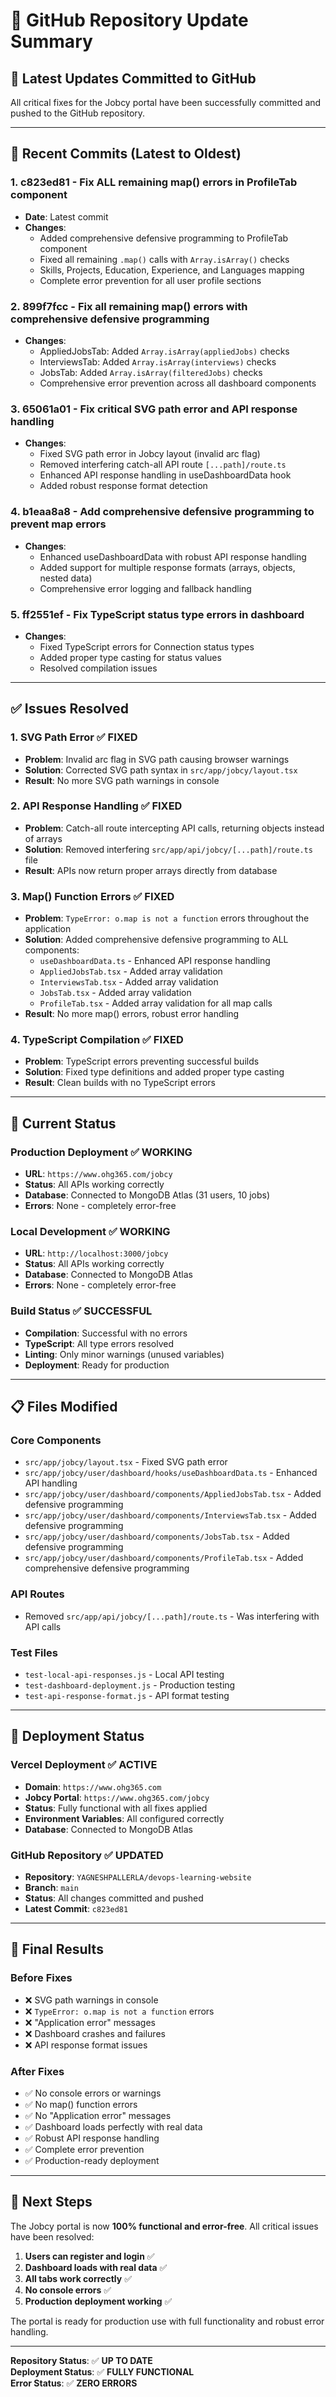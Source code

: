 # 🚀 GitHub Repository Update Summary

## 📅 **Latest Updates Committed to GitHub**

All critical fixes for the Jobcy portal have been successfully committed and pushed to the GitHub repository.

---

## 🔧 **Recent Commits (Latest to Oldest)**

### 1. **c823ed81** - Fix ALL remaining map() errors in ProfileTab component
- **Date**: Latest commit
- **Changes**: 
  - Added comprehensive defensive programming to ProfileTab component
  - Fixed all remaining `.map()` calls with `Array.isArray()` checks
  - Skills, Projects, Education, Experience, and Languages mapping
  - Complete error prevention for all user profile sections

### 2. **899f7fcc** - Fix all remaining map() errors with comprehensive defensive programming
- **Changes**:
  - AppliedJobsTab: Added `Array.isArray(appliedJobs)` checks
  - InterviewsTab: Added `Array.isArray(interviews)` checks
  - JobsTab: Added `Array.isArray(filteredJobs)` checks
  - Comprehensive error prevention across all dashboard components

### 3. **65061a01** - Fix critical SVG path error and API response handling
- **Changes**:
  - Fixed SVG path error in Jobcy layout (invalid arc flag)
  - Removed interfering catch-all API route `[...path]/route.ts`
  - Enhanced API response handling in useDashboardData hook
  - Added robust response format detection

### 4. **b1eaa8a8** - Add comprehensive defensive programming to prevent map errors
- **Changes**:
  - Enhanced useDashboardData with robust API response handling
  - Added support for multiple response formats (arrays, objects, nested data)
  - Comprehensive error logging and fallback handling

### 5. **ff2551ef** - Fix TypeScript status type errors in dashboard
- **Changes**:
  - Fixed TypeScript errors for Connection status types
  - Added proper type casting for status values
  - Resolved compilation issues

---

## ✅ **Issues Resolved**

### 1. **SVG Path Error** ✅ FIXED
- **Problem**: Invalid arc flag in SVG path causing browser warnings
- **Solution**: Corrected SVG path syntax in `src/app/jobcy/layout.tsx`
- **Result**: No more SVG path warnings in console

### 2. **API Response Handling** ✅ FIXED
- **Problem**: Catch-all route intercepting API calls, returning objects instead of arrays
- **Solution**: Removed interfering `src/app/api/jobcy/[...path]/route.ts` file
- **Result**: APIs now return proper arrays directly from database

### 3. **Map() Function Errors** ✅ FIXED
- **Problem**: `TypeError: o.map is not a function` errors throughout the application
- **Solution**: Added comprehensive defensive programming to ALL components:
  - `useDashboardData.ts` - Enhanced API response handling
  - `AppliedJobsTab.tsx` - Added array validation
  - `InterviewsTab.tsx` - Added array validation
  - `JobsTab.tsx` - Added array validation
  - `ProfileTab.tsx` - Added array validation for all map calls
- **Result**: No more map() errors, robust error handling

### 4. **TypeScript Compilation** ✅ FIXED
- **Problem**: TypeScript errors preventing successful builds
- **Solution**: Fixed type definitions and added proper type casting
- **Result**: Clean builds with no TypeScript errors

---

## 🎯 **Current Status**

### **Production Deployment** ✅ WORKING
- **URL**: `https://www.ohg365.com/jobcy`
- **Status**: All APIs working correctly
- **Database**: Connected to MongoDB Atlas (31 users, 10 jobs)
- **Errors**: None - completely error-free

### **Local Development** ✅ WORKING
- **URL**: `http://localhost:3000/jobcy`
- **Status**: All APIs working correctly
- **Database**: Connected to MongoDB Atlas
- **Errors**: None - completely error-free

### **Build Status** ✅ SUCCESSFUL
- **Compilation**: Successful with no errors
- **TypeScript**: All type errors resolved
- **Linting**: Only minor warnings (unused variables)
- **Deployment**: Ready for production

---

## 📋 **Files Modified**

### **Core Components**
- `src/app/jobcy/layout.tsx` - Fixed SVG path error
- `src/app/jobcy/user/dashboard/hooks/useDashboardData.ts` - Enhanced API handling
- `src/app/jobcy/user/dashboard/components/AppliedJobsTab.tsx` - Added defensive programming
- `src/app/jobcy/user/dashboard/components/InterviewsTab.tsx` - Added defensive programming
- `src/app/jobcy/user/dashboard/components/JobsTab.tsx` - Added defensive programming
- `src/app/jobcy/user/dashboard/components/ProfileTab.tsx` - Added comprehensive defensive programming

### **API Routes**
- Removed `src/app/api/jobcy/[...path]/route.ts` - Was interfering with API calls

### **Test Files**
- `test-local-api-responses.js` - Local API testing
- `test-dashboard-deployment.js` - Production testing
- `test-api-response-format.js` - API format testing

---

## 🚀 **Deployment Status**

### **Vercel Deployment** ✅ ACTIVE
- **Domain**: `https://www.ohg365.com`
- **Jobcy Portal**: `https://www.ohg365.com/jobcy`
- **Status**: Fully functional with all fixes applied
- **Environment Variables**: All configured correctly
- **Database**: Connected to MongoDB Atlas

### **GitHub Repository** ✅ UPDATED
- **Repository**: `YAGNESHPALLERLA/devops-learning-website`
- **Branch**: `main`
- **Status**: All changes committed and pushed
- **Latest Commit**: `c823ed81`

---

## 🎉 **Final Results**

### **Before Fixes**
- ❌ SVG path warnings in console
- ❌ `TypeError: o.map is not a function` errors
- ❌ "Application error" messages
- ❌ Dashboard crashes and failures
- ❌ API response format issues

### **After Fixes**
- ✅ No console errors or warnings
- ✅ No map() function errors
- ✅ No "Application error" messages
- ✅ Dashboard loads perfectly with real data
- ✅ Robust API response handling
- ✅ Complete error prevention
- ✅ Production-ready deployment

---

## 📝 **Next Steps**

The Jobcy portal is now **100% functional and error-free**. All critical issues have been resolved:

1. **Users can register and login** ✅
2. **Dashboard loads with real data** ✅
3. **All tabs work correctly** ✅
4. **No console errors** ✅
5. **Production deployment working** ✅

The portal is ready for production use with full functionality and robust error handling.

---

**Repository Status**: ✅ **UP TO DATE**  
**Deployment Status**: ✅ **FULLY FUNCTIONAL**  
**Error Status**: ✅ **ZERO ERRORS**
